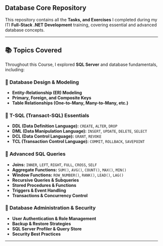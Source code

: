 ## **Database Core Repository**  
This repository contains all the **Tasks, and Exercises** I completed during my ITI **Full-Stack .NET Development** training, covering essential and advanced database concepts.

---

## 📚 Topics Covered

Throughout this Course, I explored **SQL Server** and database fundamentals, including:

### 🔹 **Database Design & Modeling**
- **Entity-Relationship (ER) Modeling**
- **Primary, Foreign, and Composite Keys**
- **Table Relationships (One-to-Many, Many-to-Many, etc.)**

### 🔹 **T-SQL (Transact-SQL) Essentials**
- **DDL (Data Definition Language):** `CREATE`, `ALTER`, `DROP`
- **DML (Data Manipulation Language):** `INSERT`, `UPDATE`, `DELETE`, `SELECT`
- **DCL (Data Control Language):** `GRANT`, `REVOKE`
- **TCL (Transaction Control Language):** `COMMIT`, `ROLLBACK`, `SAVEPOINT`

### 🔹 **Advanced SQL Queries**
- **Joins:** `INNER`, `LEFT`, `RIGHT`, `FULL`, `CROSS`, `SELF`
- **Aggregate Functions:** `SUM()`, `AVG()`, `COUNT()`, `MAX()`, `MIN()`
- **Window Functions:** `ROW_NUMBER()`, `RANK()`, `LEAD()`, `LAG()`
- **Recursive Queries & Subqueries**
- **Stored Procedures & Functions**
- **Triggers & Event Handling**
- **Transactions & Concurrency Control**


### 🔹 **Database Administration & Security**
- **User Authentication & Role Management**
- **Backup & Restore Strategies**
- **SQL Server Profiler & Query Store**
- **Security Best Practices**

---
